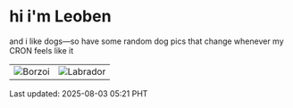 # hi i'm Leoben

and i like dogs—so have some random dog pics that change whenever my CRON feels like it

|  |  |
|--------|----------|
| ![Borzoi](https://random-dog-vercel.vercel.app/api/random-borzoi?v=1754169687) | ![Labrador](https://random-dog-vercel.vercel.app/api/random-labrador?v=1754169687) |

Last updated: 2025-08-03 05:21 PHT

